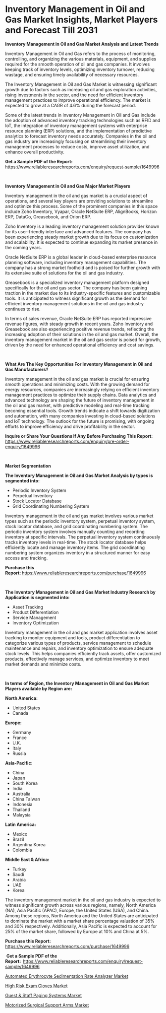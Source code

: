 <p><h1>Inventory Management in Oil and Gas Market Insights, Market Players and Forecast Till 2031</h1></p><p><strong>Inventory Management in Oil and Gas Market Analysis and Latest Trends</strong></p>
<p><p>Inventory Management in Oil and Gas refers to the process of monitoring, controlling, and organizing the various materials, equipment, and supplies required for the smooth operation of oil and gas companies. It involves keeping track of inventory levels, optimizing inventory turnover, reducing wastage, and ensuring timely availability of necessary resources.</p><p>The Inventory Management in Oil and Gas Market is witnessing significant growth due to factors such as increasing oil and gas exploration activities, rising investments in the sector, and the need for efficient inventory management practices to improve operational efficiency. The market is expected to grow at a CAGR of 4.6% during the forecast period.</p><p>Some of the latest trends in Inventory Management in Oil and Gas include the adoption of advanced inventory tracking technologies such as RFID and IoT, the integration of inventory management systems with enterprise resource planning (ERP) solutions, and the implementation of predictive analytics to forecast inventory needs accurately. Companies in the oil and gas industry are increasingly focusing on streamlining their inventory management processes to reduce costs, improve asset utilization, and enhance overall productivity.</p></p>
<p><strong>Get a Sample PDF of the Report:&nbsp;</strong> <a href="https://www.reliableresearchreports.com/enquiry/request-sample/1649996">https://www.reliableresearchreports.com/enquiry/request-sample/1649996</a></p>
<p>&nbsp;</p>
<p><strong>Inventory Management in Oil and Gas Major Market Players</strong></p>
<p><p>Inventory management in the oil and gas market is a crucial aspect of operations, and several key players are providing solutions to streamline and optimize this process. Some of the prominent companies in this space include Zoho Inventory, Vyapar, Oracle NetSuite ERP, AlignBooks, Horizon ERP, DataCo, Greasebook, and Orion ERP.</p><p>Zoho Inventory is a leading inventory management solution provider known for its user-friendly interface and advanced features. The company has been experiencing steady market growth due to its focus on customization and scalability. It is expected to continue expanding its market presence in the coming years.</p><p>Oracle NetSuite ERP is a global leader in cloud-based enterprise resource planning software, including inventory management capabilities. The company has a strong market foothold and is poised for further growth with its extensive suite of solutions for the oil and gas industry.</p><p>Greasebook is a specialized inventory management platform designed specifically for the oil and gas sector. The company has been gaining traction in the market due to its industry-specific features and customizable tools. It is anticipated to witness significant growth as the demand for efficient inventory management solutions in the oil and gas industry continues to rise.</p><p>In terms of sales revenue, Oracle NetSuite ERP has reported impressive revenue figures, with steady growth in recent years. Zoho Inventory and Greasebook are also experiencing positive revenue trends, reflecting the increasing adoption of their solutions in the oil and gas market. Overall, the inventory management market in the oil and gas sector is poised for growth, driven by the need for enhanced operational efficiency and cost savings.</p></p>
<p>&nbsp;</p>
<p><strong>What Are The Key Opportunities For Inventory Management in Oil and Gas Manufacturers?</strong></p>
<p><p>Inventory management in the oil and gas market is crucial for ensuring smooth operations and minimizing costs. With the growing demand for energy resources, companies are increasingly relying on efficient inventory management practices to optimize their supply chains. Data analytics and advanced technology are shaping the future of inventory management in the oil and gas market, with predictive modeling and real-time tracking becoming essential tools. Growth trends indicate a shift towards digitization and automation, with many companies investing in cloud-based solutions and IoT technology. The outlook for the future is promising, with ongoing efforts to improve efficiency and drive profitability in the sector.</p></p>
<p><strong>Inquire or Share Your Questions If Any Before Purchasing This Report:</strong> <a href="https://www.reliableresearchreports.com/enquiry/pre-order-enquiry/1649996">https://www.reliableresearchreports.com/enquiry/pre-order-enquiry/1649996</a></p>
<p>&nbsp;</p>
<p><strong>Market Segmentation</strong></p>
<p><strong>The Inventory Management in Oil and Gas Market Analysis by types is segmented into:</strong></p>
<p><ul><li>Periodic Inventory System</li><li>Perpetual Inventory</li><li>Stock Locator Database</li><li>Grid Coordinating Numbering System</li></ul></p>
<p><p>Inventory management in the oil and gas market involves various market types such as the periodic inventory system, perpetual inventory system, stock locator database, and grid coordinating numbering system. The periodic inventory system involves manually counting and recording inventory at specific intervals. The perpetual inventory system continuously tracks inventory levels in real-time. The stock locator database helps efficiently locate and manage inventory items. The grid coordinating numbering system organizes inventory in a structured manner for easy access and tracking.</p></p>
<p><strong>Purchase this Report:&nbsp;</strong><a href="https://www.reliableresearchreports.com/purchase/1649996">https://www.reliableresearchreports.com/purchase/1649996</a></p>
<p>&nbsp;</p>
<p><strong>The Inventory Management in Oil and Gas Market Industry Research by Application is segmented into:</strong></p>
<p><ul><li>Asset Tracking</li><li>Product Differentiation</li><li>Service Management</li><li>Inventory Optimization</li></ul></p>
<p><p>Inventory management in the oil and gas market application involves asset tracking to monitor equipment and tools, product differentiation to categorize various types of products, service management to schedule maintenance and repairs, and inventory optimization to ensure adequate stock levels. This helps companies efficiently track assets, offer customized products, effectively manage services, and optimize inventory to meet market demands and minimize costs.</p></p>
<p>&nbsp;</p>
<p><strong>In terms of Region, the Inventory Management in Oil and Gas Market Players available by Region are:</strong></p>
<p>
    <p> <strong> North America: </strong>
        <ul>
            <li>United States</li>
            <li>Canada</li>
        </ul>
        </p> 
    <p> <strong> Europe: </strong>
        <ul>
            <li>Germany</li>
            <li>France</li>
            <li>U.K.</li>
            <li>Italy</li>
            <li>Russia</li>
        </ul>
        </p> 
    <p> <strong> Asia-Pacific: </strong>
        <ul>
            <li>China</li>
            <li>Japan</li>
            <li>South Korea</li>
            <li>India</li>
            <li>Australia</li>
            <li>China Taiwan</li>
            <li>Indonesia</li>
            <li>Thailand</li>
            <li>Malaysia</li>
        </ul>
        </p> 
    <p> <strong> Latin America: </strong>
        <ul>
            <li>Mexico</li>
            <li>Brazil</li>
            <li>Argentina Korea</li>
            <li>Colombia</li>
        </ul>
        </p> 
    <p> <strong> Middle East & Africa: </strong>
        <ul>
            <li>Turkey</li>
            <li>Saudi</li>
            <li>Arabia</li>
            <li>UAE</li>
            <li>Korea</li>
        </ul>
    </p>
    </p>
<p><p>The inventory management market in the oil and gas industry is expected to witness significant growth across various regions, namely, North America (NA), Asia Pacific (APAC), Europe, the United States (USA), and China. Among these regions, North America and the United States are anticipated to dominate the market with a market share percentage valuation of 35% and 30% respectively. Additionally, Asia Pacific is expected to account for 25% of the market share, followed by Europe at 10% and China at 5%.</p></p>
<p><strong>Purchase this Report: </strong><a href="https://www.reliableresearchreports.com/purchase/1649996">https://www.reliableresearchreports.com/purchase/1649996</a></p>
<p>&nbsp;<strong>Get a Sample PDF of the Report:&nbsp;&nbsp;</strong><a href="https://www.reliableresearchreports.com/enquiry/request-sample/1649996">https://www.reliableresearchreports.com/enquiry/request-sample/1649996</a></p>
<p><strong></strong></p>
<p><p><a href="https://medium.com/p/48c9a708e2e0/edit">Automated Erythrocyte Sedimentation Rate Analyzer Market</a></p><p><a href="https://medium.com/p/c488e1a03504/edit">High Risk Exam Gloves Market</a></p><p><a href="https://issuu.com/reportprime-2/docs/guest-staff-paging-systems-market-size-2030.pptx">Guest & Staff Paging Systems Market</a></p><p><a href="https://issuu.com/reportprime-2/docs/motorized-surgical-support-arms-market-size-2030.p">Motorized Surgical Support Arms Market</a></p></p>